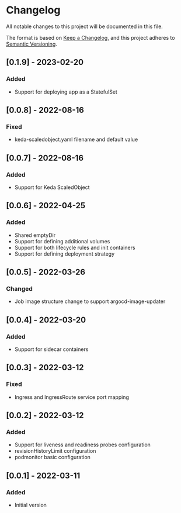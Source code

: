 # Changelog
All notable changes to this project will be documented in this file.

The format is based on [Keep a Changelog](https://keepachangelog.com/en/1.0.0/),
and this project adheres to [Semantic Versioning](https://semver.org/spec/v2.0.0.html).

## [0.1.9] - 2023-02-20
### Added
- Support for deploying app as a StatefulSet

## [0.0.8] - 2022-08-16
### Fixed
- keda-scaledobject.yaml filename and default value

## [0.0.7] - 2022-08-16
### Added
- Support for Keda ScaledObject

## [0.0.6] - 2022-04-25
### Added
- Shared emptyDir
- Support for defining additional volumes
- Support for both lifecycle rules and init containers
- Support for defining deployment strategy

## [0.0.5] - 2022-03-26
### Changed
- Job image structure change to support argocd-image-updater

## [0.0.4] - 2022-03-20
### Added
- Support for sidecar containers

## [0.0.3] - 2022-03-12
### Fixed
- Ingress and IngressRoute service port mapping
## [0.0.2] - 2022-03-12
### Added
- Support for liveness and readiness probes configuration
- revisionHistoryLimit configuration
- podmonitor basic configuration

## [0.0.1] - 2022-03-11
### Added
- Initial version
